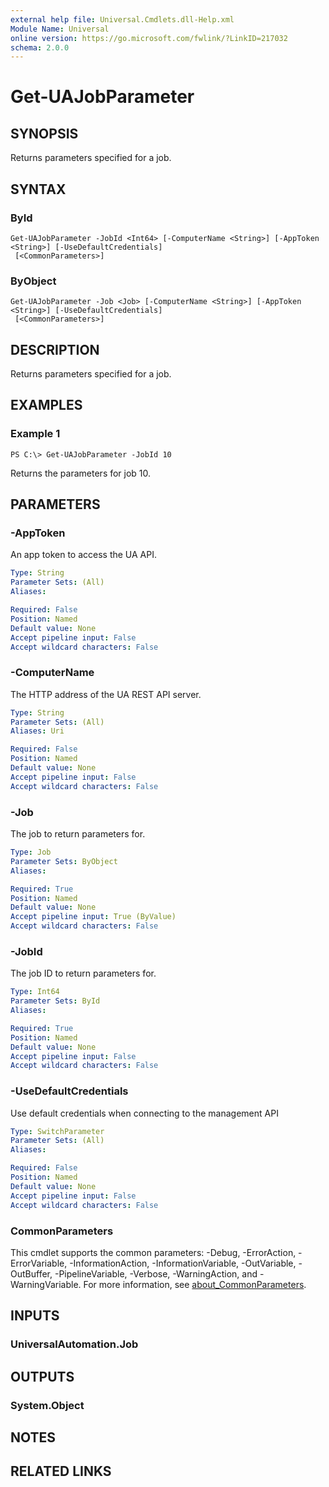 ```yaml
---
external help file: Universal.Cmdlets.dll-Help.xml
Module Name: Universal
online version: https://go.microsoft.com/fwlink/?LinkID=217032
schema: 2.0.0
---
```


# Get-UAJobParameter

## SYNOPSIS
Returns parameters specified for a job.

## SYNTAX

### ById
```
Get-UAJobParameter -JobId <Int64> [-ComputerName <String>] [-AppToken <String>] [-UseDefaultCredentials]
 [<CommonParameters>]
```

### ByObject
```
Get-UAJobParameter -Job <Job> [-ComputerName <String>] [-AppToken <String>] [-UseDefaultCredentials]
 [<CommonParameters>]
```

## DESCRIPTION
Returns parameters specified for a job.

## EXAMPLES

### Example 1
```
PS C:\> Get-UAJobParameter -JobId 10
```

Returns the parameters for job 10.

## PARAMETERS

### -AppToken
An app token to access the UA API.

```yaml
Type: String
Parameter Sets: (All)
Aliases:

Required: False
Position: Named
Default value: None
Accept pipeline input: False
Accept wildcard characters: False
```

### -ComputerName
The HTTP address of the UA REST API server.

```yaml
Type: String
Parameter Sets: (All)
Aliases: Uri

Required: False
Position: Named
Default value: None
Accept pipeline input: False
Accept wildcard characters: False
```

### -Job
The job to return parameters for.

```yaml
Type: Job
Parameter Sets: ByObject
Aliases:

Required: True
Position: Named
Default value: None
Accept pipeline input: True (ByValue)
Accept wildcard characters: False
```

### -JobId
The job ID to return parameters for.

```yaml
Type: Int64
Parameter Sets: ById
Aliases:

Required: True
Position: Named
Default value: None
Accept pipeline input: False
Accept wildcard characters: False
```

### -UseDefaultCredentials
Use default credentials when connecting to the management API

```yaml
Type: SwitchParameter
Parameter Sets: (All)
Aliases:

Required: False
Position: Named
Default value: None
Accept pipeline input: False
Accept wildcard characters: False
```

### CommonParameters
This cmdlet supports the common parameters: -Debug, -ErrorAction, -ErrorVariable, -InformationAction, -InformationVariable, -OutVariable, -OutBuffer, -PipelineVariable, -Verbose, -WarningAction, and -WarningVariable. For more information, see [about_CommonParameters](http://go.microsoft.com/fwlink/?LinkID=113216).

## INPUTS

### UniversalAutomation.Job
## OUTPUTS

### System.Object
## NOTES

## RELATED LINKS
